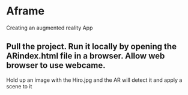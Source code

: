 # Aframe
Creating an augmented reality App
## Pull the project. Run it locally by opening the ARindex.html file in a browser. Allow web browser to use webcame.
Hold up an image with the Hiro.jpg and the AR will detect it and apply a scene to it
